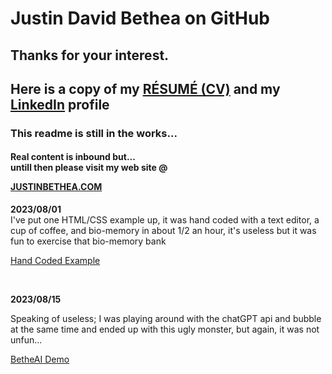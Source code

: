  <h1>Justin David Bethea on GitHub</h1>
 <h2>Thanks for your interest.</h2>
 <h2><text>Here is a copy of my </text><a href="https://justinbethea.com/?page_id=220">RÉSUMÉ (CV)</a><text> and my </text><a href="https://www.linkedin.com/in/justin-bethea">LinkedIn</a><text> profile</text></h2>
 <h3>This readme is still in the works...</h3>
 <H4> <p>Real content is inbound but...<br>
  untill then please visit my web site @ </p><a href="https://justinbethea.com">JUSTINBETHEA.COM</a></H4>
  <p><b>2023/08/01</b><br> I've put one HTML/CSS example up, it was hand coded with a text editor, a cup of coffee, and bio-memory in about 1/2 an hour, it's useless but it was fun to exercise that bio-memory bank</p>
  <a href="class3.html">Hand Coded Example</a><br>
  <p><br></p>
  <b>2023/08/15</b>
  <p> Speaking of useless; I was playing around with the chatGPT api and bubble at the same time and ended up with
   this ugly monster, but again, it was not unfun...</p><a href="https://betheai-interface.bubbleapps.io/version-test">BetheAI Demo</a>
   <p><br></p>
 
